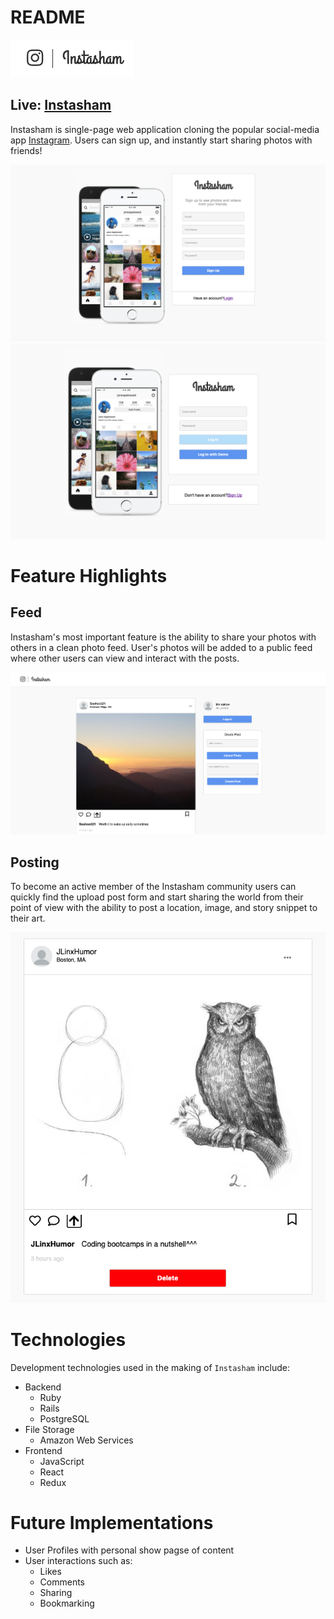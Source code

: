 # README

![](./read_imgs/sham.png)
## Live: [Instasham](https://instagramsham.herokuapp.com/#/ "Instasham")

Instasham is single-page web application cloning the popular social-media app [Instagram](https://www.instagram.com/ "Instagram"). 
Users can sign up, and instantly start sharing photos with friends!

![](./read_imgs/instasham_signup.png)
![](./read_imgs/instasham_login.png)

# Feature Highlights

## Feed
Instasham's most important feature is the ability to
share your photos with others in a clean photo feed. 
User's photos will be added to a public feed where other
users can view and interact with the posts.
    
![](./read_imgs/feed.png)

## Posting
To become an active member of the Instasham community
users can quickly find the upload post form and start
sharing the world from their point of view with the 
ability to post a location, image, and story snippet to
their art.

![](./read_imgs/post-card.png)

# Technologies
Development technologies used in the making of 
`Instasham` include:
 * Backend
    * Ruby
    * Rails
    * PostgreSQL
* File Storage
    * Amazon Web Services
* Frontend
    * JavaScript
    * React
    * Redux

# Future Implementations
* User Profiles with personal show pagse of content
* User interactions such as:
    * Likes
    * Comments
    * Sharing
    * Bookmarking